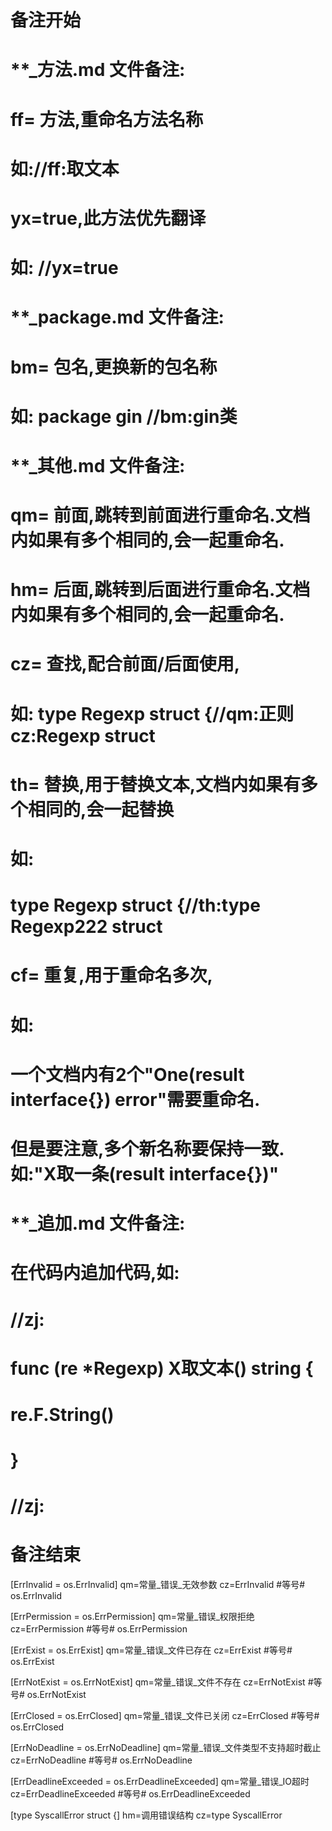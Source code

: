 # 备注开始
# **_方法.md 文件备注:
# ff= 方法,重命名方法名称
# 如://ff:取文本
#
# yx=true,此方法优先翻译
# 如: //yx=true

# **_package.md 文件备注:
# bm= 包名,更换新的包名称 
# 如: package gin //bm:gin类

# **_其他.md 文件备注:
# qm= 前面,跳转到前面进行重命名.文档内如果有多个相同的,会一起重命名.
# hm= 后面,跳转到后面进行重命名.文档内如果有多个相同的,会一起重命名.
# cz= 查找,配合前面/后面使用,
# 如: type Regexp struct {//qm:正则 cz:Regexp struct
#
# th= 替换,用于替换文本,文档内如果有多个相同的,会一起替换
# 如:
# type Regexp struct {//th:type Regexp222 struct
#
# cf= 重复,用于重命名多次,
# 如: 
# 一个文档内有2个"One(result interface{}) error"需要重命名.
# 但是要注意,多个新名称要保持一致. 如:"X取一条(result interface{})"

# **_追加.md 文件备注:
# 在代码内追加代码,如:
# //zj:
# func (re *Regexp) X取文本() string { 
# re.F.String()
# }
# //zj:
# 备注结束

[ErrInvalid = os.ErrInvalid]
qm=常量_错误_无效参数
cz=ErrInvalid #等号# os.ErrInvalid

[ErrPermission = os.ErrPermission]
qm=常量_错误_权限拒绝
cz=ErrPermission #等号# os.ErrPermission

[ErrExist = os.ErrExist]
qm=常量_错误_文件已存在
cz=ErrExist #等号# os.ErrExist

[ErrNotExist = os.ErrNotExist]
qm=常量_错误_文件不存在
cz=ErrNotExist #等号# os.ErrNotExist

[ErrClosed = os.ErrClosed]
qm=常量_错误_文件已关闭
cz=ErrClosed #等号# os.ErrClosed

[ErrNoDeadline = os.ErrNoDeadline]
qm=常量_错误_文件类型不支持超时截止
cz=ErrNoDeadline #等号# os.ErrNoDeadline

[ErrDeadlineExceeded = os.ErrDeadlineExceeded]
qm=常量_错误_IO超时
cz=ErrDeadlineExceeded #等号# os.ErrDeadlineExceeded

[type SyscallError struct {]
hm=调用错误结构
cz=type SyscallError
